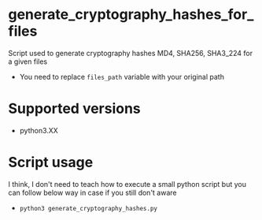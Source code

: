 # generate_cryptography_hashes_for_files
Script used to generate cryptography hashes MD4, SHA256, SHA3_224 for a given files
- You need to replace `files_path` variable with your original path 

# Supported versions 
- python3.XX

# Script usage
I think, I don't need to teach how to execute a small python script but you can follow below way in case if you still don't aware
- `python3 generate_cryptography_hashes.py`
